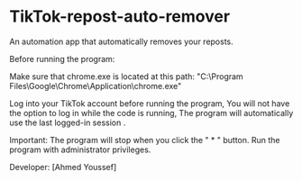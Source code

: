 # TikTok-repost-auto-remover
An automation app that automatically removes your reposts.

Before running the program:

Make sure that chrome.exe is located at this path:
"C:\Program Files\Google\Chrome\Application\chrome.exe"

Log into your TikTok account before running the program, You will not have the option to log in while the code is running, The program will automatically use the last logged-in session .

Important:
The program will stop when you click the " * " button.
Run the program with administrator privileges.

Developer: [Ahmed Youssef]
